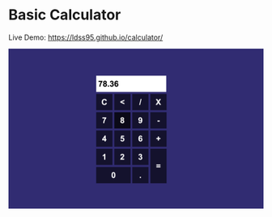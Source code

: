 # Basic Calculator

Live Demo: https://ldss95.github.io/calculator/

![Preview Image](https://raw.githubusercontent.com/ldss95/calculator/master/Preview.png)
